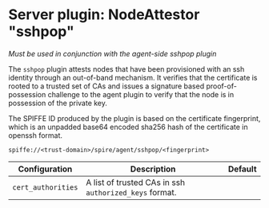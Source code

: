 # Server plugin: NodeAttestor "sshpop"

*Must be used in conjunction with the agent-side sshpop plugin*

The `sshpop` plugin attests nodes that have been provisioned with an ssh
identity through an out-of-band mechanism. It verifies that the certificate is
rooted to a trusted set of CAs and issues a signature based proof-of-possession
challenge to the agent plugin to verify that the node is in possession of the
private key.

The SPIFFE ID produced by the plugin is based on the certificate fingerprint,
which is an unpadded base64 encoded sha256 hash of the certificate in openssh format.

```
spiffe://<trust-domain>/spire/agent/sshpop/<fingerprint>
```

| Configuration | Description | Default                 |
| ------------- | ----------- | ----------------------- |
| `cert_authorities` | A list of trusted CAs in ssh `authorized_keys` format. | |
